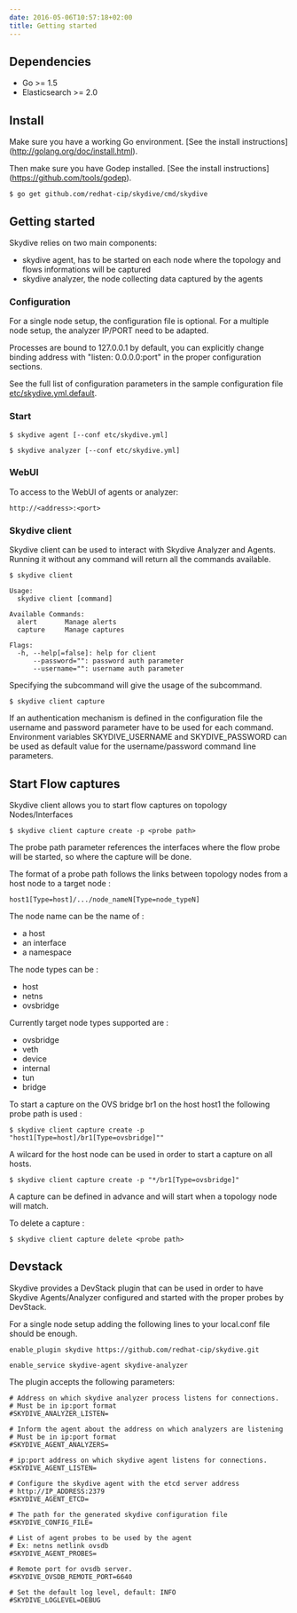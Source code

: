 ```yaml
---
date: 2016-05-06T10:57:18+02:00
title: Getting started
---
```


## Dependencies

* Go >= 1.5
* Elasticsearch >= 2.0

## Install

Make sure you have a working Go environment. [See the install instructions]
(http://golang.org/doc/install.html).

Then make sure you have Godep installed. [See the install instructions]
(https://github.com/tools/godep).

```console
$ go get github.com/redhat-cip/skydive/cmd/skydive
```

## Getting started

Skydive relies on two main components:

* skydive agent, has to be started on each node where the topology and flows
  informations will be captured
* skydive analyzer, the node collecting data captured by the agents

### Configuration

For a single node setup, the configuration file is optional. For a multiple
node setup, the analyzer IP/PORT need to be adapted.

Processes are bound to 127.0.0.1 by default, you can explicitly change binding
address with "listen: 0.0.0.0:port" in the proper configuration sections.

See the full list of configuration parameters in the sample configuration file
[etc/skydive.yml.default](etc/skydive.yml.default).

### Start

```console
$ skydive agent [--conf etc/skydive.yml]
```
```console
$ skydive analyzer [--conf etc/skydive.yml]
```

### WebUI

To access to the WebUI of agents or analyzer:

```console
http://<address>:<port>
```

### Skydive client

Skydive client can be used to interact with Skydive Analyzer and Agents.
Running it without any command will return all the commands available.

```console
$ skydive client

Usage:
  skydive client [command]

Available Commands:
  alert       Manage alerts
  capture     Manage captures

Flags:
  -h, --help[=false]: help for client
      --password="": password auth parameter
      --username="": username auth parameter
```

Specifying the subcommand will give the usage of the subcommand.

```console
$ skydive client capture
```

If an authentication mechanism is defined in the configuration file the username
and password parameter have to be used for each command. Environment variables
SKYDIVE_USERNAME and SKYDIVE_PASSWORD can be used as default value for the
username/password command line parameters.

## Start Flow captures

Skydive client allows you to start flow captures on topology Nodes/Interfaces

```console
$ skydive client capture create -p <probe path>
```

The probe path parameter references the interfaces where the flow probe will be
started, so where the capture will be done.

The format of a probe path follows the links between topology nodes from
a host node to a target node :

```console
host1[Type=host]/.../node_nameN[Type=node_typeN]
```

The node name can be the name of :

* a host
* an interface
* a namespace

The node types can be :

* host
* netns
* ovsbridge

Currently target node types supported are :

* ovsbridge
* veth
* device
* internal
* tun
* bridge

To start a capture on the OVS bridge br1 on the host host1 the following probe
path is used :

```console
$ skydive client capture create -p "host1[Type=host]/br1[Type=ovsbridge]""
```

A wilcard for the host node can be used in order to start a capture on
all hosts.

```console
$ skydive client capture create -p "*/br1[Type=ovsbridge]"
```

A capture can be defined in advance and will start when a topology node will
match.

To delete a capture :

```console
$ skydive client capture delete <probe path>
```

## Devstack

Skydive provides a DevStack plugin that can be used in order to have
Skydive Agents/Analyzer configured and started with the proper probes
by DevStack.

For a single node setup adding the following lines to your local.conf file
should be enough.

```console
enable_plugin skydive https://github.com/redhat-cip/skydive.git

enable_service skydive-agent skydive-analyzer
```

The plugin accepts the following parameters:

```console
# Address on which skydive analyzer process listens for connections.
# Must be in ip:port format
#SKYDIVE_ANALYZER_LISTEN=

# Inform the agent about the address on which analyzers are listening
# Must be in ip:port format
#SKYDIVE_AGENT_ANALYZERS=

# ip:port address on which skydive agent listens for connections.
#SKYDIVE_AGENT_LISTEN=

# Configure the skydive agent with the etcd server address
# http://IP_ADDRESS:2379
#SKYDIVE_AGENT_ETCD=

# The path for the generated skydive configuration file
#SKYDIVE_CONFIG_FILE=

# List of agent probes to be used by the agent
# Ex: netns netlink ovsdb
#SKYDIVE_AGENT_PROBES=

# Remote port for ovsdb server.
#SKYDIVE_OVSDB_REMOTE_PORT=6640

# Set the default log level, default: INFO
#SKYDIVE_LOGLEVEL=DEBUG
```
